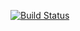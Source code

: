 [![Build Status](https://travis-ci.org/devangnegandhi/intern-testtools.svg?branch=master)](https://travis-ci.org/devangnegandhi/intern-testtools)